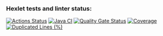 ### Hexlet tests and linter status:
[![Actions Status](https://github.com/mari-ship-it/java-project-78/actions/workflows/hexlet-check.yml/badge.svg)](https://github.com/mari-ship-it/java-project-78/actions)
[![Java CI](https://github.com/mari-ship-it/java-project-78/actions/workflows/build.yml/badge.svg)](https://github.com/mari-ship-it/java-project-78/actions/workflows/build.yml)
[![Quality Gate Status](https://sonarcloud.io/api/project_badges/measure?project=mari-ship-it_java-project-78&metric=alert_status)](https://sonarcloud.io/summary/new_code?id=mari-ship-it_java-project-78)
[![Coverage](https://sonarcloud.io/api/project_badges/measure?project=mari-ship-it_java-project-78&metric=coverage)](https://sonarcloud.io/summary/new_code?id=mari-ship-it_java-project-78)
[![Duplicated Lines (%)](https://sonarcloud.io/api/project_badges/measure?project=mari-ship-it_java-project-78&metric=duplicated_lines_density)](https://sonarcloud.io/summary/new_code?id=mari-ship-it_java-project-78)